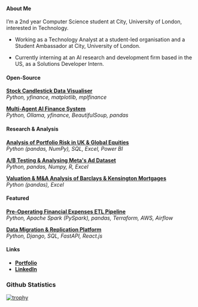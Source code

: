 <h4 align="left">About Me</h4>

I’m a 2nd year Computer Science student at City, University of London, interested in Technology.

- Working as a Technology Analyst at a student-led organisation and a Student Ambassador at City, University of London.

- Currently interning at an Al research and development firm based in the US, as a Solutions Developer Intern.

<h4 align="left">Open-Source</h4>

[**Stock Candlestick Data Visualiser**](https://github.com/yusuf-s-ahmed/Stock-Visualiser/tree/yusuf/update)  
*Python, yfinance, matplotlib, mplfinance*

[**Multi-Agent AI Finance System**](https://github.com/yusuf-s-ahmed/Multi-AI-Agent-System)  
*Python, Ollama, yfinance, BeautifulSoup, pandas*  

<h4 align="left">Research & Analysis</h4>

[**Analysis of Portfolio Risk in UK & Global Equities**](https://github.com/yusuf-s-ahmed/Portfolio-Risk-Investment-Analysis-of-UK-Equities)  
*Python (pandas, NumPy), SQL, Excel, Power BI*  

[**A/B Testing & Analysing Meta's Ad Dataset**](https://github.com/yusuf-s-ahmed/Meta-Data-Analysis)  
*Python, pandas, Numpy, R, Excel*  

[**Valuation & M&A Analysis of Barclays & Kensington Mortgages**](https://github.com/yusuf-s-ahmed/Valuation-and-Acquisition-Analysis-of-Barclays-and-Kensington-Mortgages)  
*Python (pandas), Excel*  

<h4 align="left">Featured</h4>

[**Pre-Operating Financial Expenses ETL Pipeline**](https://github.com/yusuf-s-ahmed/Financial-Outflow-ETL-Pipeline)  
*Python, Apache Spark (PySpark), pandas, Terraform, AWS, Airflow*  

[**Data Migration & Replication Platform**](https://github.com/yusuf-s-ahmed/Cloud-Data-Migration-Tool)  
*Python, Django, SQL, FastAPI, React.js*  

<h4 align="left">Links</h4>

- [**Portfolio**](https://www.medium.com/@yusufahmed101)<br>
- [**LinkedIn**](https://www.linkedin.com/in/yusuf-s-ahmed) 


<h3 align="left">Github Statistics</h3>

[![trophy](https://github-profile-trophy.vercel.app/?username=yusuf-s-ahmed&theme=flat&title=Commits,Repositories)](https://github.com/ryo-ma/github-profile-trophy)




